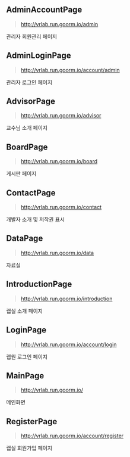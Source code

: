 ## AdminAccountPage

> http://vrlab.run.goorm.io/admin

관리자 회원관리 페이지

## AdminLoginPage

> http://vrlab.run.goorm.io/account/admin

관리자 로그인 페이지

## AdvisorPage

> http://vrlab.run.goorm.io/advisor

교수님 소개 페이지

## BoardPage

> http://vrlab.run.goorm.io/board

게시판 페이지

## ContactPage

> http://vrlab.run.goorm.io/contact

개발자 소개 및 저작권 표시

## DataPage

> http://vrlab.run.goorm.io/data

자료실

## IntroductionPage

> http://vrlab.run.goorm.io/introduction

랩실 소개 페이지

## LoginPage

> http://vrlab.run.goorm.io/account/login

랩원 로그인 페이지

## MainPage

> http://vrlab.run.goorm.io/

메인화면

## RegisterPage

> http://vrlab.run.goorm.io/account/register

랩실 회원가입 페이지

